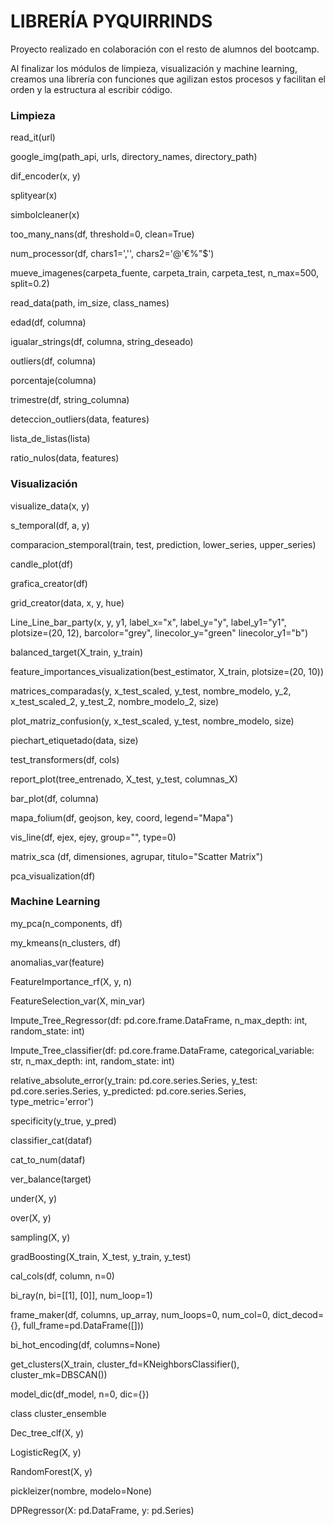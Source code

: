 # LIBRERÍA PYQUIRRINDS

Proyecto realizado en colaboración con el resto de alumnos del bootcamp.

Al finalizar los módulos de limpieza, visualización y machine learning, creamos una librería con funciones que agilizan estos procesos y facilitan el orden y la estructura al escribir código.


### Limpieza

read_it(url)

google_img(path_api, urls, directory_names, directory_path)

dif_encoder(x, y)

splityear(x)

simbolcleaner(x)

too_many_nans(df, threshold=0, clean=True)

num_processor(df, chars1=',\'', chars2='@\'€%"$')

mueve_imagenes(carpeta_fuente, carpeta_train, carpeta_test, n_max=500, split=0.2)

read_data(path, im_size, class_names)

edad(df, columna)

igualar_strings(df, columna, string_deseado)

outliers(df, columna)

porcentaje(columna)

trimestre(df, string_columna)

deteccion_outliers(data, features)

lista_de_listas(lista)

ratio_nulos(data, features)



### Visualización

visualize_data(x, y)

s_temporal(df, a, y)

comparacion_stemporal(train, test, prediction, lower_series, upper_series)

candle_plot(df)

grafica_creator(df)

grid_creator(data, x, y, hue)

Line_Line_bar_party(x, y, y1, label_x="x", label_y="y", label_y1="y1", plotsize=(20, 12), barcolor="grey", linecolor_y="green" linecolor_y1="b")

balanced_target(X_train, y_train)

feature_importances_visualization(best_estimator, X_train, plotsize=(20, 10))

matrices_comparadas(y, x_test_scaled, y_test, nombre_modelo, y_2, x_test_scaled_2, y_test_2, nombre_modelo_2, size)

plot_matriz_confusion(y, x_test_scaled, y_test, nombre_modelo, size)

piechart_etiquetado(data, size)

test_transformers(df, cols)

report_plot(tree_entrenado, X_test, y_test, columnas_X)

bar_plot(df, columna)

mapa_folium(df, geojson, key, coord, legend="Mapa")

vis_line(df, ejex, ejey, group="", type=0)

matrix_sca (df, dimensiones, agrupar, titulo="Scatter Matrix")

pca_visualization(df)


### Machine Learning

my_pca(n_components, df)

my_kmeans(n_clusters, df)

anomalias_var(feature)

FeatureImportance_rf(X, y, n)

FeatureSelection_var(X, min_var)

Impute_Tree_Regressor(df: pd.core.frame.DataFrame, n_max_depth: int, random_state: int)

Impute_Tree_classifier(df: pd.core.frame.DataFrame, categorical_variable: str, n_max_depth: int, random_state: int)

relative_absolute_error(y_train: pd.core.series.Series, y_test: pd.core.series.Series, y_predicted: pd.core.series.Series, type_metric='error')

specificity(y_true, y_pred)

classifier_cat(dataf)

cat_to_num(dataf)

ver_balance(target)

under(X, y)

over(X, y)

sampling(X, y)

gradBoosting(X_train, X_test, y_train, y_test)

cal_cols(df, column, n=0)

bi_ray(n, bi=[[1], [0]], num_loop=1)

frame_maker(df, columns, up_array, num_loops=0, num_col=0, dict_decod={}, full_frame=pd.DataFrame([]))

bi_hot_encoding(df, columns=None)

get_clusters(X_train, cluster_fd=KNeighborsClassifier(), cluster_mk=DBSCAN())

model_dic(df_model, n=0, dic={})

class cluster_ensemble

Dec_tree_clf(X, y)

LogisticReg(X, y)

RandomForest(X, y)

pickleizer(nombre, modelo=None)

DPRegressor(X: pd.DataFrame, y: pd.Series)

